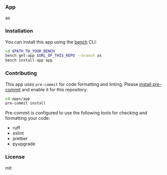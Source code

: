 ### App

as

### Installation

You can install this app using the [bench](https://github.com/frappe/bench) CLI:

```bash
cd $PATH_TO_YOUR_BENCH
bench get-app $URL_OF_THIS_REPO --branch as
bench install-app app
```

### Contributing

This app uses `pre-commit` for code formatting and linting. Please [install pre-commit](https://pre-commit.com/#installation) and enable it for this repository:

```bash
cd apps/app
pre-commit install
```

Pre-commit is configured to use the following tools for checking and formatting your code:

- ruff
- eslint
- prettier
- pyupgrade

### License

mit
